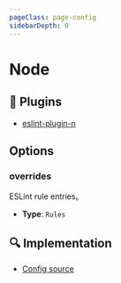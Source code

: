 ```yaml
---
pageClass: page-config
sidebarDepth: 0
---
```


# Node

## 🔌 Plugins

- [eslint-plugin-n](https://github.com/eslint-community/eslint-plugin-n)

## Options

### overrides

ESLint rule entries。

- **Type**: `Rules`

## :mag: Implementation

- [Config source](https://github.com/ntnyq/eslint-config/blob/main/src/configs/node.ts)
